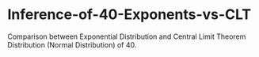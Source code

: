 # Inference-of-40-Exponents-vs-CLT
Comparison between Exponential Distribution and Central Limit Theorem Distribution (Normal Distribution) of 40.
